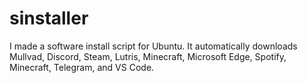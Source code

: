 # sinstaller
I made a software install script for Ubuntu. It automatically downloads Mullvad, Discord, Steam, Lutris, Minecraft, Microsoft Edge, Spotify, Minecraft, Telegram, and VS Code. 

